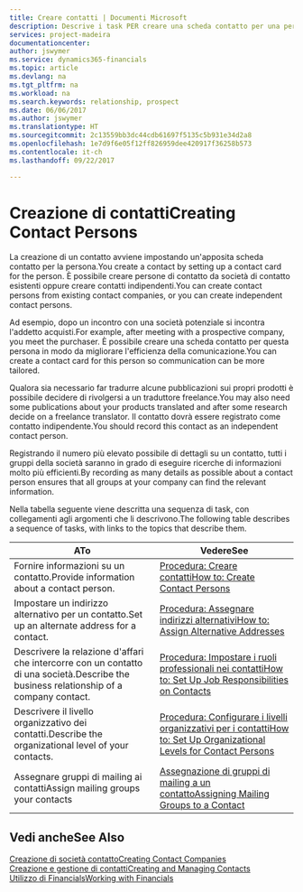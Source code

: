 ```yaml
---
title: Creare contatti | Documenti Microsoft
description: Descrive i task PER creare una scheda contatto per una persona, ad esempio, un potenziale cliente o un fornitore, contribuendo a definire la relazione e personalizzare la comunicazione.
services: project-madeira
documentationcenter: 
author: jswymer
ms.service: dynamics365-financials
ms.topic: article
ms.devlang: na
ms.tgt_pltfrm: na
ms.workload: na
ms.search.keywords: relationship, prospect
ms.date: 06/06/2017
ms.author: jswymer
ms.translationtype: HT
ms.sourcegitcommit: 2c13559bb3dc44cdb61697f5135c5b931e34d2a8
ms.openlocfilehash: 1e7d9f6e05f12ff826959dee420917f36258b573
ms.contentlocale: it-ch
ms.lasthandoff: 09/22/2017

---
```

# <a name="creating-contact-persons"></a><span data-ttu-id="adaf0-103">Creazione di contatti</span><span class="sxs-lookup"><span data-stu-id="adaf0-103">Creating Contact Persons</span></span>
<span data-ttu-id="adaf0-104">La creazione di un contatto avviene impostando un'apposita scheda contatto per la persona.</span><span class="sxs-lookup"><span data-stu-id="adaf0-104">You create a contact by setting up a contact card for the person.</span></span> <span data-ttu-id="adaf0-105">È possibile creare persone di contatto da società di contatto esistenti oppure creare contatti indipendenti.</span><span class="sxs-lookup"><span data-stu-id="adaf0-105">You can create contact persons from existing contact companies, or you can create independent contact persons.</span></span>

<span data-ttu-id="adaf0-106">Ad esempio, dopo un incontro con una società potenziale si incontra l'addetto acquisti.</span><span class="sxs-lookup"><span data-stu-id="adaf0-106">For example, after meeting with a prospective company, you meet the purchaser.</span></span> <span data-ttu-id="adaf0-107">È possibile creare una scheda contatto per questa persona in modo da migliorare l'efficienza della comunicazione.</span><span class="sxs-lookup"><span data-stu-id="adaf0-107">You can create a contact card for this person so communication can be more tailored.</span></span>

<span data-ttu-id="adaf0-108">Qualora sia necessario far tradurre alcune pubblicazioni sui propri prodotti è possibile decidere di rivolgersi a un traduttore freelance.</span><span class="sxs-lookup"><span data-stu-id="adaf0-108">You may also need some publications about your products translated and after some research decide on a freelance translator.</span></span> <span data-ttu-id="adaf0-109">Il contatto dovrà essere registrato come contatto indipendente.</span><span class="sxs-lookup"><span data-stu-id="adaf0-109">You should record this contact as an independent contact person.</span></span>

<span data-ttu-id="adaf0-110">Registrando il numero più elevato possibile di dettagli su un contatto, tutti i gruppi della società saranno in grado di eseguire ricerche di informazioni molto più efficienti.</span><span class="sxs-lookup"><span data-stu-id="adaf0-110">By recording as many details as possible about a contact person ensures that all groups at your company can find the relevant information.</span></span>

<span data-ttu-id="adaf0-111">Nella tabella seguente viene descritta una sequenza di task, con collegamenti agli argomenti che li descrivono.</span><span class="sxs-lookup"><span data-stu-id="adaf0-111">The following table describes a sequence of tasks, with links to the topics that describe them.</span></span> 

| <span data-ttu-id="adaf0-112">A</span><span class="sxs-lookup"><span data-stu-id="adaf0-112">To</span></span> | <span data-ttu-id="adaf0-113">Vedere</span><span class="sxs-lookup"><span data-stu-id="adaf0-113">See</span></span> |
| --- | --- |
| <span data-ttu-id="adaf0-114">Fornire informazioni su un contatto.</span><span class="sxs-lookup"><span data-stu-id="adaf0-114">Provide information about a contact person.</span></span> |[<span data-ttu-id="adaf0-115">Procedura: Creare contatti</span><span class="sxs-lookup"><span data-stu-id="adaf0-115">How to: Create Contact Persons</span></span>](marketing-how-create-contact-persons.md) |
| <span data-ttu-id="adaf0-116">Impostare un indirizzo alternativo per un contatto.</span><span class="sxs-lookup"><span data-stu-id="adaf0-116">Set up an alternate address for a contact.</span></span> |[<span data-ttu-id="adaf0-117">Procedura: Assegnare indirizzi alternativi</span><span class="sxs-lookup"><span data-stu-id="adaf0-117">How to: Assign Alternative Addresses</span></span>](marketing-how-assign-alternate-address.md) |
| <span data-ttu-id="adaf0-118">Descrivere la relazione d'affari che intercorre con un contatto di una società.</span><span class="sxs-lookup"><span data-stu-id="adaf0-118">Describe the business relationship of a company contact.</span></span> |[<span data-ttu-id="adaf0-119">Procedura: Impostare i ruoli professionali nei contatti</span><span class="sxs-lookup"><span data-stu-id="adaf0-119">How to: Set Up Job Responsibilities on Contacts</span></span>](marketing-job-responsibilities.md) |
| <span data-ttu-id="adaf0-120">Descrivere il livello organizzativo dei contatti.</span><span class="sxs-lookup"><span data-stu-id="adaf0-120">Describe the organizational level of your contacts.</span></span> |[<span data-ttu-id="adaf0-121">Procedura: Configurare i livelli organizzativi per i contatti</span><span class="sxs-lookup"><span data-stu-id="adaf0-121">How to: Set Up Organizational Levels for Contact Persons</span></span>](marketing-organizational-levels.md) |
| <span data-ttu-id="adaf0-122">Assegnare gruppi di mailing ai contatti</span><span class="sxs-lookup"><span data-stu-id="adaf0-122">Assign mailing groups your contacts</span></span> |[<span data-ttu-id="adaf0-123">Assegnazione di gruppi di mailing a un contatto</span><span class="sxs-lookup"><span data-stu-id="adaf0-123">Assigning Mailing Groups to a Contact</span></span>](marketing-mailing-groups.md) |

## <a name="see-also"></a><span data-ttu-id="adaf0-124">Vedi anche</span><span class="sxs-lookup"><span data-stu-id="adaf0-124">See Also</span></span>
[<span data-ttu-id="adaf0-125">Creazione di società contatto</span><span class="sxs-lookup"><span data-stu-id="adaf0-125">Creating Contact Companies</span></span>](marketing-create-contact-companies.md)  
[<span data-ttu-id="adaf0-126">Creazione e gestione di contatti</span><span class="sxs-lookup"><span data-stu-id="adaf0-126">Creating and Managing Contacts</span></span>]()  
[<span data-ttu-id="adaf0-127">Utilizzo di Financials</span><span class="sxs-lookup"><span data-stu-id="adaf0-127">Working with Financials</span></span>](ui-work-product.md)

